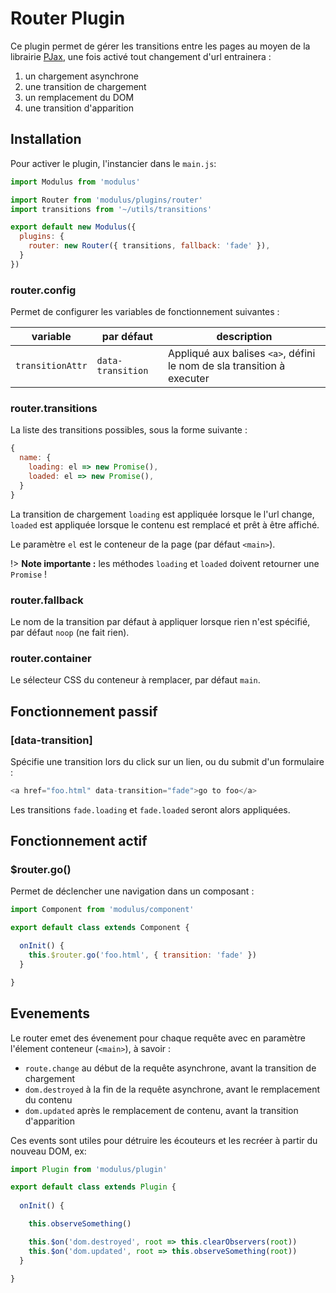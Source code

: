 # Router Plugin

Ce plugin permet de gérer les transitions entre les pages au moyen de la librairie [PJax](https://github.com/MoOx/pjax), une fois activé tout changement d'url entrainera :
1. un chargement asynchrone
2. une transition de chargement
3. un remplacement du DOM
4. une transition d'apparition


## Installation

Pour activer le plugin, l'instancier dans le `main.js`:

```js
import Modulus from 'modulus'

import Router from 'modulus/plugins/router'
import transitions from '~/utils/transitions'

export default new Modulus({
  plugins: {
    router: new Router({ transitions, fallback: 'fade' }),
  }
})
```

### router.config

Permet de configurer les variables de fonctionnement suivantes :

| variable | par défaut | description |
| --- | --- | --- |
| `transitionAttr` | `data-transition` | Appliqué aux balises `<a>`, défini le nom de sla transition à executer |

### router.transitions

La liste des transitions possibles, sous la forme suivante :

```js
{
  name: {
    loading: el => new Promise(),
    loaded: el => new Promise(),
  }
}
```

La transition de chargement `loading` est appliquée lorsque le l'url change, `loaded` est appliquée lorsque le contenu est remplacé et prêt à être affiché.

Le paramètre `el` est le conteneur de la page (par défaut `<main>`).

!> **Note importante :** les méthodes `loading` et `loaded` doivent retourner une `Promise` !

### router.fallback

Le nom de la transition par défaut à appliquer lorsque rien n'est spécifié, par défaut `noop` (ne fait rien).

### router.container

Le sélecteur CSS du conteneur à remplacer, par défaut `main`.


## Fonctionnement passif

### [data-transition]

Spécifie une transition lors du click sur un lien, ou du submit d'un formulaire :

```js
<a href="foo.html" data-transition="fade">go to foo</a>
```

Les transitions `fade.loading` et `fade.loaded` seront alors appliquées.


## Fonctionnement actif

### $router.go()

Permet de déclencher une navigation dans un composant :

```js
import Component from 'modulus/component'

export default class extends Component {

  onInit() {
    this.$router.go('foo.html', { transition: 'fade' })
  }

}
```


## Evenements

Le router emet des évenement pour chaque requête avec en paramètre l'élement conteneur (`<main>`), à savoir :
- `route.change` au début de la requête asynchrone, avant la transition de chargement
- `dom.destroyed` à la fin de la requête asynchrone, avant le remplacement du contenu
- `dom.updated` après le remplacement de contenu, avant la transition d'apparition

Ces events sont utiles pour détruire les écouteurs et les recréer à partir du nouveau DOM, ex:

```js
import Plugin from 'modulus/plugin'

export default class extends Plugin {
  
  onInit() {

    this.observeSomething()

    this.$on('dom.destroyed', root => this.clearObservers(root))
    this.$on('dom.updated', root => this.observeSomething(root))
  }

}
```